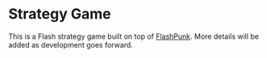 Strategy Game
============================================================

This is a Flash strategy game built on top of [FlashPunk][FP]. More details
will be added as development goes forward.

[FP]: http://flashpunk.net/